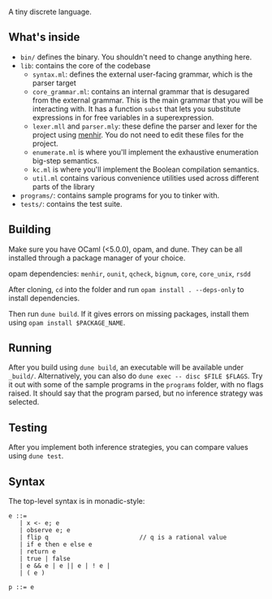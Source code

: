 A tiny discrete language.

## What's inside

* `bin/` defines the binary. You shouldn't need to change anything here.
* `lib`: contains the core of the codebase
  - `syntax.ml`: defines the external user-facing grammar, which is the parser target
  - `core_grammar.ml`: contains an internal grammar that is desugared from the external
    grammar. This is the main grammar that you will be interacting with. It has a function `subst` that lets you substitute expressions in for free variables in a superexpression. 
  - `lexer.mll` and `parser.mly`: these define the parser and lexer for the project using [menhir](https://dev.realworldocaml.org/parsing-with-ocamllex-and-menhir.html). You do 
  not need to edit these files for the project.
  - `enumerate.ml` is where you'll implement the exhaustive enumeration big-step semantics.
  - `kc.ml` is where you'll implement the Boolean compilation semantics.
  - `util.ml` contains various convenience utilities used across different parts of the library
* `programs/`: contains sample programs for you to tinker with.
* `tests/`: contains the test suite.

## Building

Make sure you have OCaml (<5.0.0), opam, and dune. They can be all installed through a package manager of your choice. 

opam dependencies: `menhir`, `ounit`, `qcheck`, `bignum`, `core`, `core_unix`, `rsdd`

After cloning, `cd` into the folder and run `opam install . --deps-only` to install dependencies. 

Then run `dune build`. If it gives errors on missing packages, install them using `opam install $PACKAGE_NAME`.

## Running

After you build using `dune build`, an executable will be available under `_build/`. Alternatively, you can also do `dune exec -- disc $FILE $FLAGS`.
Try it out with some of the sample programs in the `programs` folder, with no flags raised. It should say that the program parsed, but no inference strategy was selected. 

## Testing

After you implement both inference strategies, you can compare values using `dune test`. 

## **Syntax**

The top-level syntax is in monadic-style:

```
e ::=
   | x <- e; e
   | observe e; e
   | flip q                         // q is a rational value
   | if e then e else e
   | return e
   | true | false
   | e && e | e || e | ! e |
   | ( e )

p ::= e
```
